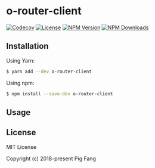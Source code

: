 # o-router-client





[![Codecov](https://img.shields.io/codecov/c/github/g-plane/o-router-client.svg?style=flat-square)](https://codecov.io/gh/g-plane/o-router-client)
[![License](https://img.shields.io/github/license/g-plane/o-router-client.svg?style=flat-square)](https://github.com/g-plane/o-router-client/blob/master/LICENSE)
[![NPM Version](https://img.shields.io/npm/v/o-router-client.svg?style=flat-square)](https://www.npmjs.com/package/o-router-client)
[![NPM Downloads](https://img.shields.io/npm/dm/o-router-client.svg?style=flat-square)](https://www.npmjs.com/package/o-router-client)

## Installation

Using Yarn:

```bash
$ yarn add --dev o-router-client
```

Using npm:

```bash
$ npm install --save-dev o-router-client
```

## Usage



## License

MIT License

Copyright (c) 2018-present Pig Fang
